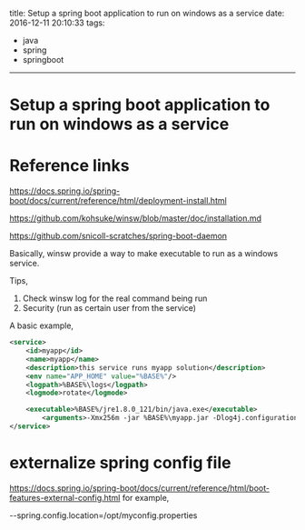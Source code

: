 title: Setup a spring boot application to run on windows as a service
date: 2016-12-11 20:10:33
tags:
- java
- spring
- springboot
---

# Setup a spring boot application to run on windows as a service

# Reference links
https://docs.spring.io/spring-boot/docs/current/reference/html/deployment-install.html

https://github.com/kohsuke/winsw/blob/master/doc/installation.md

https://github.com/snicoll-scratches/spring-boot-daemon

Basically, winsw provide a way to make executable to run as a windows service.

Tips,
1. Check winsw log for the real command being run
2. Security (run as certain user from the service)


A basic example,

```xml
<service>
	<id>myapp</id>
	<name>myapp</name>
	<description>this service runs myapp solution</description>
	<env name="APP_HOME" value="%BASE%"/>
	<logpath>%BASE%\logs</logpath>
	<logmode>rotate</logmode>

	<executable>%BASE%/jre1.8.0_121/bin/java.exe</executable>
        <arguments>-Xmx256m -jar %BASE%\myapp.jar -Dlog4j.configuration=%BASE%\config\log4j2.xml --loader.path=%BASE%\config --spring.config.location=%BASE%\config\myapp.properties</arguments>
</service>
```

# externalize spring config file

https://docs.spring.io/spring-boot/docs/current/reference/html/boot-features-external-config.html
for example,

--spring.config.location=/opt/myconfig.properties
